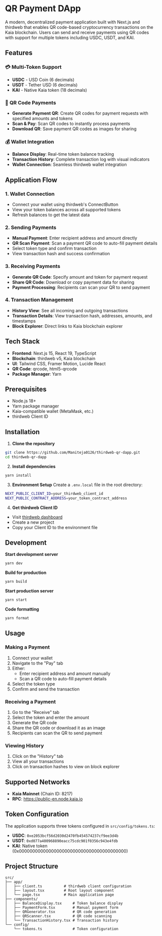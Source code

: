 # QR Payment DApp

A modern, decentralized payment application built with Next.js and thirdweb that enables QR code-based cryptocurrency transactions on the Kaia blockchain. Users can send and receive payments using QR codes with support for multiple tokens including USDC, USDT, and KAI.

## Features

### 💳 **Multi-Token Support**
- **USDC** - USD Coin (6 decimals)
- **USDT** - Tether USD (6 decimals) 
- **KAI** - Native Kaia token (18 decimals)

### 📱 **QR Code Payments**
- **Generate Payment QR**: Create QR codes for payment requests with specified amounts and tokens
- **Scan & Pay**: Scan QR codes to instantly process payments
- **Download QR**: Save payment QR codes as images for sharing

### 💰 **Wallet Integration**
- **Balance Display**: Real-time token balance tracking
- **Transaction History**: Complete transaction log with visual indicators
- **Wallet Connection**: Seamless thirdweb wallet integration



## Application Flow

### 1. **Wallet Connection**
- Connect your wallet using thirdweb's ConnectButton
- View your token balances across all supported tokens
- Refresh balances to get the latest data

### 2. **Sending Payments**
- **Manual Payment**: Enter recipient address and amount directly
- **QR Scan Payment**: Scan a payment QR code to auto-fill payment details
- Select token type and confirm transaction
- View transaction hash and success confirmation

### 3. **Receiving Payments**
- **Generate QR Code**: Specify amount and token for payment request
- **Share QR Code**: Download or copy payment data for sharing
- **Payment Processing**: Recipients can scan your QR to send payment

### 4. **Transaction Management**
- **History View**: See all incoming and outgoing transactions
- **Transaction Details**: View transaction hash, addresses, amounts, and timestamps
- **Block Explorer**: Direct links to Kaia blockchain explorer

## Tech Stack

- **Frontend**: Next.js 15, React 19, TypeScript
- **Blockchain**: thirdweb v5, Kaia blockchain
- **UI**: Tailwind CSS, Framer Motion, Lucide React
- **QR Code**: qrcode, html5-qrcode
- **Package Manager**: Yarn

## Prerequisites

- Node.js 18+ 
- Yarn package manager
- Kaia-compatible wallet (MetaMask, etc.)
- thirdweb Client ID

## Installation

1. **Clone the repository**
```bash
git clone https://github.com/Maniteja0126/thirdweb-qr-dapp.git
cd thirdweb-qr-dapp
```

2. **Install dependencies**
```bash
yarn install
```

3. **Environment Setup**
Create a `.env.local` file in the root directory:
```bash
NEXT_PUBLIC_CLIENT_ID=your_thirdweb_client_id
NEXT_PUBLIC_CONTRACT_ADDRESS=your_token_contract_address
```

4. **Get thirdweb Client ID**
- Visit [thirdweb dashboard](https://thirdweb.com/dashboard)
- Create a new project
- Copy your Client ID to the environment file

## Development

**Start development server**
```bash
yarn dev
```

**Build for production**
```bash
yarn build
```

**Start production server**
```bash
yarn start
```

**Code formatting**
```bash
yarn format
```

## Usage

### Making a Payment
1. Connect your wallet
2. Navigate to the "Pay" tab
3. Either:
   - Enter recipient address and amount manually
   - Scan a QR code to auto-fill payment details
4. Select the token type
5. Confirm and send the transaction

### Receiving a Payment
1. Go to the "Receive" tab
2. Select the token and enter the amount
3. Generate the QR code
4. Share the QR code or download it as an image
5. Recipients can scan the QR to send payment

### Viewing History
1. Click on the "History" tab
2. View all your transactions
3. Click on transaction hashes to view on block explorer

## Supported Networks

- **Kaia Mainnet** (Chain ID: 8217)
- **RPC**: https://public-en.node.kaia.io

## Token Configuration

The application supports three tokens configured in `src/config/tokens.ts`:

- **USDC**: `0xe2053bcf56d2030d2470fb454574237cf9ee3d4b`
- **USDT**: `0xd077a400968890eacc75cdc901f0356c943e4fdb`  
- **KAI**: Native token (0x0000000000000000000000000000000000000000)

## Project Structure

```
src/
├── app/
│   ├── client.ts          # thirdweb client configuration
│   ├── layout.tsx         # Root layout component
│   └── page.tsx           # Main application page
├── components/
│   ├── BalanceDisplay.tsx     # Token balance display
│   ├── PaymentForm.tsx        # Manual payment form
│   ├── QRGenerator.tsx        # QR code generation
│   ├── QRScanner.tsx          # QR code scanning
│   └── TransactionHistory.tsx # Transaction history
└── config/
    └── tokens.ts              # Token configuration
```




